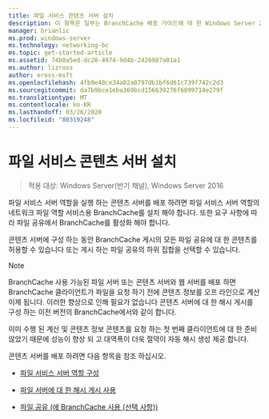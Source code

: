 ```yaml
---
title: 파일 서비스 콘텐츠 서버 설치
description: 이 항목은 일부는 BranchCache 배포 가이드에 대 한 Windows Server 2016, 지사에 WAN 대역폭 사용량을 최적화 하기 위해 분산 및 호스트 캐시 모드로 BranchCache를 배포 하는 방법을 보여 주는
manager: brianlic
ms.prod: windows-server
ms.technology: networking-bc
ms.topic: get-started-article
ms.assetid: 74b0a5ed-dc20-4974-9d4b-2426987a01a1
ms.author: lizross
author: eross-msft
ms.openlocfilehash: 4fb9e40ce34a82a8797db1bf6d61c739f742c2d3
ms.sourcegitcommit: da7b9bce1eba369bcd156639276f6899714e279f
ms.translationtype: MT
ms.contentlocale: ko-KR
ms.lasthandoff: 03/26/2020
ms.locfileid: "80319248"
---
```

# <a name="install-file-services-content-servers"></a>파일 서비스 콘텐츠 서버 설치

>적용 대상: Windows Server(반기 채널), Windows Server 2016

파일 서비스 서버 역할을 실행 하는 콘텐츠 서버를 배포 하려면 파일 서비스 서버 역할의 네트워크 파일 역할 서비스용 BranchCache를 설치 해야 합니다. 또한 요구 사항에 따라 파일 공유에서 BranchCache를 활성화 해야 합니다.  
  
콘텐츠 서버에 구성 하는 동안 BranchCache 게시의 모든 파일 공유에 대 한 콘텐츠를 허용할 수 있습니다 또는 게시 하는 파일 공유의 하위 집합을 선택할 수 있습니다.  
  
> [!NOTE]  
> BranchCache 사용 가능된 파일 서버 또는 콘텐츠 서버와 웹 서버를 배포 하면 BranchCache 클라이언트가 파일을 요청 하기 전에 콘텐츠 정보를 오프 라인으로 계산 이제 됩니다. 이러한 향상으로 인해 필요가 없습니다 콘텐츠 서버에 대 한 해시 게시를 구성 하는 이전 버전의 BranchCache에서와 같이 합니다.  
>   
> 이미 수행 된 계산 및 콘텐츠 정보 콘텐츠를 요청 하는 첫 번째 클라이언트에 대 한 준비 않았기 때문에 성능이 향상 되 고 대역폭이 더욱 절약이 자동 해시 생성 제공 합니다.  
  
콘텐츠 서버를 배포 하려면 다음 항목을 참조 하십시오.  
  
-   [파일 서비스 서버 역할 구성](../../branchcache/deploy/Configure-the-File-Services-server-role.md)  
  
-   [파일 서버에 대 한 해시 게시 사용](../../branchcache/deploy/Enable-Hash-Publication-for-File-Servers.md)  
  
-   [파일 공유 &#40;에 BranchCache 사용 (선택 사항)&#41;](../../branchcache/deploy/enable-bc-on-file-share.md)  
  


